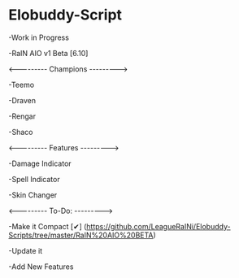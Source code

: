 # Elobuddy-Script

-Work in Progress

-RaIN AIO v1 Beta [6.10]

<---------
Champions
--------->

-Teemo

-Draven

-Rengar

-Shaco

<---------
Features
--------->

-Damage Indicator

-Spell Indicator

-Skin Changer

<---------
To-Do:
--------->

-Make it Compact [✔] (https://github.com/LeagueRaINi/Elobuddy-Scripts/tree/master/RaIN%20AIO%20BETA)

-Update it

-Add New Features

